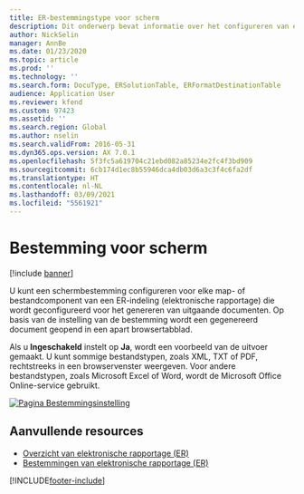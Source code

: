```yaml
---
title: ER-bestemmingstype voor scherm
description: Dit onderwerp bevat informatie over het configureren van een schermbestemming voor elke map- of bestandscomponent van een ER-indeling (Electronic Reporting).
author: NickSelin
manager: AnnBe
ms.date: 01/23/2020
ms.topic: article
ms.prod: ''
ms.technology: ''
ms.search.form: DocuType, ERSolutionTable, ERFormatDestinationTable
audience: Application User
ms.reviewer: kfend
ms.custom: 97423
ms.assetid: ''
ms.search.region: Global
ms.author: nselin
ms.search.validFrom: 2016-05-31
ms.dyn365.ops.version: AX 7.0.1
ms.openlocfilehash: 5f3fc5a619704c21ebd082a85234e2fc4f3bd909
ms.sourcegitcommit: 6cb174d1ec8b55946dca4db03d6a3c3f4c6fa2df
ms.translationtype: HT
ms.contentlocale: nl-NL
ms.lasthandoff: 03/09/2021
ms.locfileid: "5561921"
---
```

# <a name="screen-destination"></a>Bestemming voor scherm

[!include [banner](../includes/banner.md)]

U kunt een schermbestemming configureren voor elke map- of bestandcomponent van een ER-indeling (elektronische rapportage) die wordt geconfigureerd voor het genereren van uitgaande documenten. Op basis van de instelling van de bestemming wordt een gegenereerd document geopend in een apart browsertabblad.

Als u **Ingeschakeld** instelt op **Ja**, wordt een voorbeeld van de uitvoer gemaakt. U kunt sommige bestandstypen, zoals XML, TXT of PDF, rechtstreeks in een browservenster weergeven. Voor andere bestandstypen, zoals Microsoft Excel of Word, wordt de Microsoft Office Online-service gebruikt.

[![Pagina Bestemmingsinstelling](./media/ER_Destinations-EnableScreenDestination.png)](./media/ER_Destinations-EnableScreenDestination.png)

## <a name="additional-resources"></a>Aanvullende resources

- [Overzicht van elektronische rapportage (ER)](general-electronic-reporting.md)
- [Bestemmingen van elektronische rapportage (ER)](electronic-reporting-destinations.md)


[!INCLUDE[footer-include](../../../includes/footer-banner.md)]